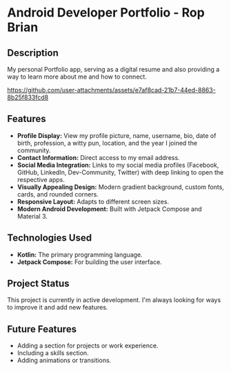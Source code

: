 # Android Developer Portfolio - Rop Brian

## Description
My personal Portfolio app, serving as a digital resume and also providing a way to learn more about me and how to connect.

https://github.com/user-attachments/assets/e7af8cad-21b7-44ed-8863-8b25f833fcd8


## Features

*   **Profile Display:** View my profile picture, name, username, bio, date of birth, profession, a witty pun, location, and the year I joined the community.
*   **Contact Information:** Direct access to my email address.
*   **Social Media Integration:** Links to my social media profiles (Facebook, GitHub, LinkedIn, Dev-Community, Twitter) with deep linking to open the respective apps.
*   **Visually Appealing Design:** Modern gradient background, custom fonts, cards, and rounded corners.
*   **Responsive Layout:** Adapts to different screen sizes.
*   **Modern Android Development:** Built with Jetpack Compose and Material 3.

## Technologies Used

*   **Kotlin:** The primary programming language.
*   **Jetpack Compose:** For building the user interface.

## Project Status

This project is currently in active development. I'm always looking for ways to improve it and add new features.

## Future Features

*   Adding a section for projects or work experience.
*   Including a skills section.
*   Adding animations or transitions.

